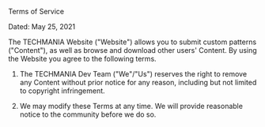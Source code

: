 Terms of Service

Dated: May 25, 2021

The TECHMANIA Website ("Website") allows you to submit custom patterns ("Content"), as well as browse and download other users' Content. By using the Website you agree to the following terms.

1. The TECHMANIA Dev Team ("We"/"Us") reserves the right to remove any Content without prior notice for any reason, including but not limited to copyright infringement.

2. We may modify these Terms at any time. We will provide reasonable notice to the community before we do so.
